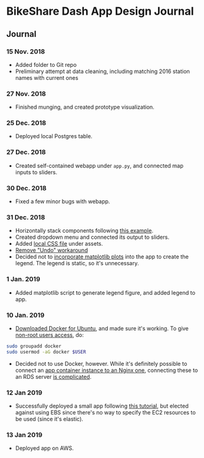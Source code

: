# BikeShare Dash App Design Journal

## Journal

### 15 Nov. 2018

* Added folder to Git repo
* Preliminary attempt at data cleaning, including matching 2016 station names
with current ones

### 27 Nov. 2018

* Finished munging, and created prototype visualization.

### 25 Dec. 2018

* Deployed local Postgres table.

### 27 Dec. 2018

* Created self-contained webapp under `app.py`, and connected map inputs to
sliders.

### 30 Dec. 2018

* Fixed a few minor bugs with webapp.

### 31 Dec. 2018

* Horizontally stack components following [this
example](https://community.plot.ly/t/horizontally-stack-components/10806/2).
* Created dropdown menu and connected its output to sliders.
* Added [local CSS file](https://dash.plot.ly/external-resources) under assets.
* [Remove "Undo" workaround](https://stackoverflow.com/questions/45137459/how-to-remove-the-undo-button-in-plotly-dash-after-a-dropdown-update)
* Decided not to [incorporate matplotlib plots](https://github.com/4QuantOSS/DashIntro/blob/master/notebooks/Tutorial.ipynb)
into the app to create the legend.  The legend is static, so it's unnecessary.

### 1 Jan. 2019

* Added matplotlib script to generate legend figure, and added legend to app.

### 10 Jan. 2019

* [Downloaded Docker for Ubuntu](https://docs.docker.com/install/linux/docker-ce/ubuntu/),
and made sure it's working.  To give [non-root users access](
https://docs.docker.com/install/linux/linux-postinstall/), do:

```bash
sudo groupadd docker
sudo usermod -aG docker $USER
```

* Decided not to use Docker, however.  While it's definitely possible to connect
an [app container instance to an Nginx one](https://sladkovm.github.io/webdev/2017/10/16/Deploying-Plotly-Dash-in-a-Docker-Container-on-Digitital-Ocean.html),
connecting these to an RDS server [is complicated](https://stackoverflow.com/questions/32893876/accessing-rds-from-within-a-docker-container-not-getting-through-security-group).

### 12 Jan 2019

* Successfully deployed a small app following [this tutorial](
https://medium.com/@rodkey/deploying-a-flask-application-on-aws-a72daba6bb80),
but elected against using EBS since there's no way to specify the EC2 resources
to be used (since it's elastic).

### 13 Jan 2019

* Deployed app on AWS.
